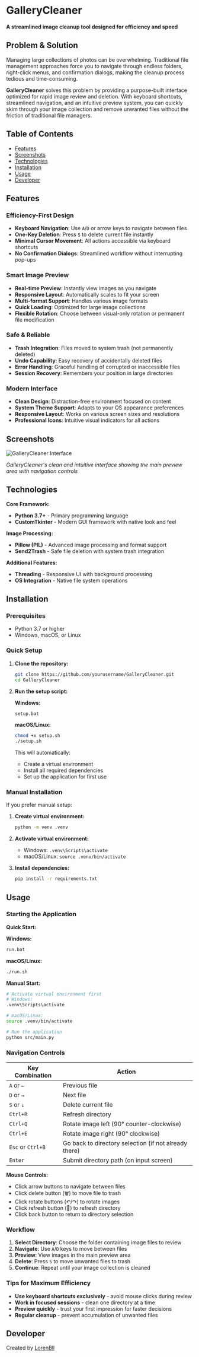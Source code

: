 # GalleryCleaner

**A streamlined image cleanup tool designed for efficiency and speed**

## Problem & Solution

Managing large collections of photos can be overwhelming. Traditional file management approaches force you to navigate through endless folders, right-click menus, and confirmation dialogs, making the cleanup process tedious and time-consuming.

**GalleryCleaner** solves this problem by providing a purpose-built interface optimized for rapid image review and deletion. With keyboard shortcuts, streamlined navigation, and an intuitive preview system, you can quickly skim through your image collection and remove unwanted files without the friction of traditional file managers.

## Table of Contents

- [Features](#features)
- [Screenshots](#screenshots)
- [Technologies](#technologies)
- [Installation](#installation)
- [Usage](#usage)
- [Developer](#developer)

## Features

### **Efficiency-First Design**
- **Keyboard Navigation**: Use `A`/`D` or arrow keys to navigate between files
- **One-Key Deletion**: Press `S` to delete current file instantly
- **Minimal Cursor Movement**: All actions accessible via keyboard shortcuts
- **No Confirmation Dialogs**: Streamlined workflow without interrupting pop-ups

### **Smart Image Preview**
- **Real-time Preview**: Instantly view images as you navigate
- **Responsive Layout**: Automatically scales to fit your screen
- **Multi-format Support**: Handles various image formats
- **Quick Loading**: Optimized for large image collections
- **Flexible Rotation**: Choose between visual-only rotation or permanent file modification

### **Safe & Reliable**
- **Trash Integration**: Files moved to system trash (not permanently deleted)
- **Undo Capability**: Easy recovery of accidentally deleted files
- **Error Handling**: Graceful handling of corrupted or inaccessible files
- **Session Recovery**: Remembers your position in large directories

### **Modern Interface**
- **Clean Design**: Distraction-free environment focused on content
- **System Theme Support**: Adapts to your OS appearance preferences
- **Responsive Layout**: Works on various screen sizes and resolutions
- **Professional Icons**: Intuitive visual indicators for all actions

## Screenshots

![GalleryCleaner Interface](docs/images/screenshot.png)

*GalleryCleaner's clean and intuitive interface showing the main preview area with navigation controls*

## Technologies

**Core Framework:**
- **Python 3.7+** - Primary programming language
- **CustomTkinter** - Modern GUI framework with native look and feel

**Image Processing:**
- **Pillow (PIL)** - Advanced image processing and format support
- **Send2Trash** - Safe file deletion with system trash integration

**Additional Features:**
- **Threading** - Responsive UI with background processing
- **OS Integration** - Native file system operations

## Installation

### Prerequisites
- Python 3.7 or higher
- Windows, macOS, or Linux

### Quick Setup

1. **Clone the repository:**
   ```bash
   git clone https://github.com/yourusername/GalleryCleaner.git
   cd GalleryCleaner
   ```

2. **Run the setup script:**
   
   **Windows:**
   ```bash
   setup.bat
   ```
   
   **macOS/Linux:**
   ```bash
   chmod +x setup.sh
   ./setup.sh
   ```
   
   This will automatically:
   - Create a virtual environment
   - Install all required dependencies
   - Set up the application for first use

### Manual Installation

If you prefer manual setup:

1. **Create virtual environment:**
   ```bash
   python -m venv .venv
   ```

2. **Activate virtual environment:**
   - Windows: `.venv\Scripts\activate`
   - macOS/Linux: `source .venv/bin/activate`

3. **Install dependencies:**
   ```bash
   pip install -r requirements.txt
   ```

## Usage

### Starting the Application

**Quick Start:**

**Windows:**
```bash
run.bat
```

**macOS/Linux:**
```bash
./run.sh
```

**Manual Start:**
```bash
# Activate virtual environment first
# Windows:
.venv\Scripts\activate

# macOS/Linux:
source .venv/bin/activate

# Run the application
python src/main.py
```

### Navigation Controls

| Key Combination | Action |
|-----------------|--------|
| `A` or `←` | Previous file |
| `D` or `→` | Next file |
| `S` or `↓` | Delete current file |
| `Ctrl+R` | Refresh directory |
| `Ctrl+Q` | Rotate image left (90° counter-clockwise) |
| `Ctrl+E` | Rotate image right (90° clockwise) |
| `Esc` or `Ctrl+B` | Go back to directory selection (if not already there) |
| `Enter` | Submit directory path (on input screen) |

**Mouse Controls:**
- Click arrow buttons to navigate between files
- Click delete button (🗑️) to move file to trash
- Click rotate buttons (↶/↷) to rotate images
- Click refresh button (🔄) to refresh directory
- Click back button to return to directory selection

### Workflow

1. **Select Directory**: Choose the folder containing image files to review
2. **Navigate**: Use `A`/`D` keys to move between files
3. **Preview**: View images in the main preview area
4. **Delete**: Press `S` to move unwanted files to trash
5. **Continue**: Repeat until your image collection is cleaned

### Tips for Maximum Efficiency

- **Use keyboard shortcuts exclusively** - avoid mouse clicks during review
- **Work in focused sessions** - clean one directory at a time
- **Preview quickly** - trust your first impression for faster decisions
- **Regular cleanup** - prevent accumulation of unwanted files

## Developer

Created by [LorenBll](https://github.com/LorenBll)
